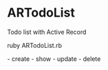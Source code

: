 # ARTodoList
Todo list with Active Record
      
ruby ARTodoList.rb <action>

<action>
- create
- show
- update <index>
- delete <indexes split by space>
  

